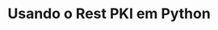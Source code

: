 ﻿# Usando o Rest PKI em Python

<!-- link to version in English -->
<div data-alt-locales="en-us"></div>


